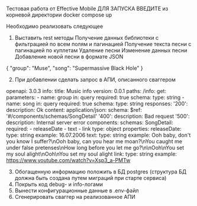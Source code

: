 Тестовая работа от Effective Mobile
ДЛЯ ЗАПУСКА ВВЕДИТЕ из корневой директории docker compose up 

Необходимо реализовать следующее

1. Выставить rest методы
Получение данных библиотеки с фильтрацией по всем полям и пагинацией
Получение текста песни с пагинацией по куплетам
Удаление песни
Изменение данных песни
Добавление новой песни в формате
JSON

{
 "group": "Muse",
 "song": "Supermassive Black Hole"
}


2. При добавлении сделать запрос в АПИ, описанного сваггером

openapi: 3.0.3
info:
  title: Music info
  version: 0.0.1
paths:
  /info:
    get:
      parameters:
        - name: group
          in: query
          required: true
          schema:
            type: string
        - name: song
          in: query
          required: true
          schema:
            type: string
      responses:
        '200':
          description: Ok
          content:
            application/json:
              schema:
                $ref: '#/components/schemas/SongDetail'
        '400':
          description: Bad request
        '500':
          description: Internal server error
components:
  schemas:
    SongDetail:
      required:
        - releaseDate
        - text
        - link
      type: object
      properties:
        releaseDate:
          type: string
          example: 16.07.2006
        text:
          type: string
          example: Ooh baby, don't you know I suffer?\nOoh baby, can you hear me moan?\nYou caught me under false pretenses\nHow long before you let me go?\n\nOoh\nYou set my soul alight\nOoh\nYou set my soul alight
        link:
          type: string
          example: https://www.youtube.com/watch?v=Xsp3_a-PMTw


3. Обогащенную информацию положить в БД postgres (структура БД должна быть создана путем миграций при старте сервиса)
4. Покрыть код debug- и info-логами
5. Вынести конфигурационные данные в .env-файл
6. Сгенерировать сваггер на реализованное АПИ
